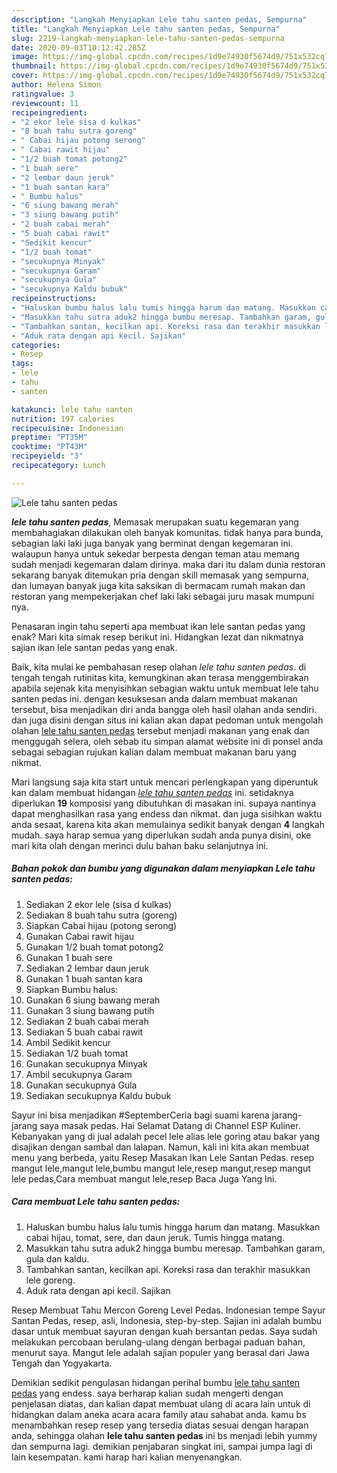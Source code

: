 ```yaml
---
description: "Langkah Menyiapkan Lele tahu santen pedas, Sempurna"
title: "Langkah Menyiapkan Lele tahu santen pedas, Sempurna"
slug: 2219-langkah-menyiapkan-lele-tahu-santen-pedas-sempurna
date: 2020-09-03T10:12:42.285Z
image: https://img-global.cpcdn.com/recipes/1d9e74930f5674d9/751x532cq70/lele-tahu-santen-pedas-foto-resep-utama.jpg
thumbnail: https://img-global.cpcdn.com/recipes/1d9e74930f5674d9/751x532cq70/lele-tahu-santen-pedas-foto-resep-utama.jpg
cover: https://img-global.cpcdn.com/recipes/1d9e74930f5674d9/751x532cq70/lele-tahu-santen-pedas-foto-resep-utama.jpg
author: Helena Simon
ratingvalue: 3
reviewcount: 11
recipeingredient:
- "2 ekor lele sisa d kulkas"
- "8 buah tahu sutra goreng"
- " Cabai hijau potong serong"
- " Cabai rawit hijau"
- "1/2 buah tomat potong2"
- "1 buah sere"
- "2 lembar daun jeruk"
- "1 buah santan kara"
- " Bumbu halus"
- "6 siung bawang merah"
- "3 siung bawang putih"
- "2 buah cabai merah"
- "5 buah cabai rawit"
- "Sedikit kencur"
- "1/2 buah tomat"
- "secukupnya Minyak"
- "secukupnya Garam"
- "secukupnya Gula"
- "secukupnya Kaldu bubuk"
recipeinstructions:
- "Haluskan bumbu halus lalu tumis hingga harum dan matang. Masukkan cabai hijau, tomat, sere, dan daun jeruk. Tumis hingga matang."
- "Masukkan tahu sutra aduk2 hingga bumbu meresap. Tambahkan garam, gula dan kaldu."
- "Tambahkan santan, kecilkan api. Koreksi rasa dan terakhir masukkan lele goreng."
- "Aduk rata dengan api kecil. Sajikan"
categories:
- Resep
tags:
- lele
- tahu
- santen

katakunci: lele tahu santen 
nutrition: 197 calories
recipecuisine: Indonesian
preptime: "PT35M"
cooktime: "PT43M"
recipeyield: "3"
recipecategory: Lunch

---
```



![Lele tahu santen pedas](https://img-global.cpcdn.com/recipes/1d9e74930f5674d9/751x532cq70/lele-tahu-santen-pedas-foto-resep-utama.jpg)

<b><i>lele tahu santen pedas</i></b>, Memasak merupakan suatu kegemaran yang membahagiakan dilakukan oleh banyak komunitas. tidak hanya para bunda, sebagian laki laki juga banyak yang berminat dengan kegemaran ini. walaupun hanya untuk sekedar berpesta dengan teman atau memang sudah menjadi kegemaran dalam dirinya. maka dari itu dalam dunia restoran sekarang banyak ditemukan pria dengan skill memasak yang sempurna, dan lumayan banyak juga kita saksikan di bermacam rumah makan dan restoran yang mempekerjakan chef laki laki sebagai juru masak mumpuni nya.

Penasaran ingin tahu seperti apa membuat ikan lele santan pedas yang enak? Mari kita simak resep berikut ini. Hidangkan lezat dan nikmatnya sajian ikan lele santan pedas yang enak.

Baik, kita mulai ke pembahasan resep olahan <i>lele tahu santen pedas</i>. di tengah tengah rutinitas kita, kemungkinan akan terasa menggembirakan apabila sejenak kita menyisihkan sebagian waktu untuk membuat lele tahu santen pedas ini. dengan kesuksesan anda dalam membuat makanan tersebut, bisa menjadikan diri anda bangga oleh hasil olahan anda sendiri. dan juga disini dengan situs ini kalian akan dapat pedoman untuk mengolah olahan <u>lele tahu santen pedas</u> tersebut menjadi makanan yang enak dan menggugah selera, oleh sebab itu simpan alamat website ini di ponsel anda sebagai sebagian rujukan kalian dalam membuat makanan baru yang nikmat.


Mari langsung saja kita start untuk mencari perlengkapan yang diperuntuk kan dalam membuat hidangan <u><i>lele tahu santen pedas</i></u> ini. setidaknya diperlukan <b>19</b> komposisi yang dibutuhkan di masakan ini. supaya nantinya dapat menghasilkan rasa yang endess dan nikmat. dan juga sisihkan waktu anda sesaat, karena kita akan memulainya sedikit banyak dengan <b>4</b> langkah mudah. saya harap semua yang diperlukan sudah anda punya disini, oke mari kita olah dengan merinci dulu bahan baku selanjutnya ini.

<!--inarticleads1-->

##### Bahan pokok dan bumbu yang digunakan dalam menyiapkan Lele tahu santen pedas:

1. Sediakan 2 ekor lele (sisa d kulkas)
1. Sediakan 8 buah tahu sutra (goreng)
1. Siapkan  Cabai hijau (potong serong)
1. Gunakan  Cabai rawit hijau
1. Gunakan 1/2 buah tomat potong2
1. Gunakan 1 buah sere
1. Sediakan 2 lembar daun jeruk
1. Gunakan 1 buah santan kara
1. Siapkan  Bumbu halus:
1. Gunakan 6 siung bawang merah
1. Gunakan 3 siung bawang putih
1. Sediakan 2 buah cabai merah
1. Sediakan 5 buah cabai rawit
1. Ambil Sedikit kencur
1. Sediakan 1/2 buah tomat
1. Gunakan secukupnya Minyak
1. Ambil secukupnya Garam
1. Gunakan secukupnya Gula
1. Sediakan secukupnya Kaldu bubuk


Sayur ini bisa menjadikan #SeptemberCeria bagi suami karena jarang-jarang saya masak pedas. Hai Selamat Datang di Channel ESP Kuliner. Kebanyakan yang di jual adalah pecel lele alias lele goring atau bakar yang disajikan dengan sambal dan lalapan. Namun, kali ini kita akan membuat menu yang berbeda, yaitu Resep Masakan Ikan Lele Santan Pedas. resep mangut lele,mangut lele,bumbu mangut lele,resep mangut,resep mangut lele pedas,Cara membuat mangut lele,resep Baca Juga Yang Ini. 

<!--inarticleads2-->

##### Cara membuat Lele tahu santen pedas:

1. Haluskan bumbu halus lalu tumis hingga harum dan matang. Masukkan cabai hijau, tomat, sere, dan daun jeruk. Tumis hingga matang.
1. Masukkan tahu sutra aduk2 hingga bumbu meresap. Tambahkan garam, gula dan kaldu.
1. Tambahkan santan, kecilkan api. Koreksi rasa dan terakhir masukkan lele goreng.
1. Aduk rata dengan api kecil. Sajikan


Resep Membuat Tahu Mercon Goreng Level Pedas. Indonesian tempe Sayur Santan Pedas, resep, asli, Indonesia, step-by-step. Sajian ini adalah bumbu dasar untuk membuat sayuran dengan kuah bersantan pedas. Saya sudah melakukan percobaan berulang-ulang dengan berbagai paduan bahan, menurut saya. Mangut lele adalah sajian populer yang berasal dari Jawa Tengah dan Yogyakarta. 

Demikian sedikit pengulasan hidangan perihal bumbu <u>lele tahu santen pedas</u> yang endess. saya berharap kalian sudah mengerti dengan penjelasan diatas, dan kalian dapat membuat ulang di acara lain untuk di hidangkan dalam aneka acara acara family atau sahabat anda. kamu bs menambahkan resep resep yang tersedia diatas sesuai dengan harapan anda, sehingga olahan <b>lele tahu santen pedas</b> ini bs menjadi lebih yummy dan sempurna lagi. demikian penjabaran singkat ini, sampai jumpa lagi di lain kesempatan. kami harap hari kalian menyenangkan.
